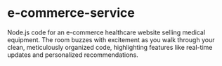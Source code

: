 # e-commerce-service
Node.js code for an e-commerce healthcare website selling medical equipment. The room buzzes with excitement as you walk through your clean, meticulously organized code, highlighting features like real-time updates and personalized recommendations.
